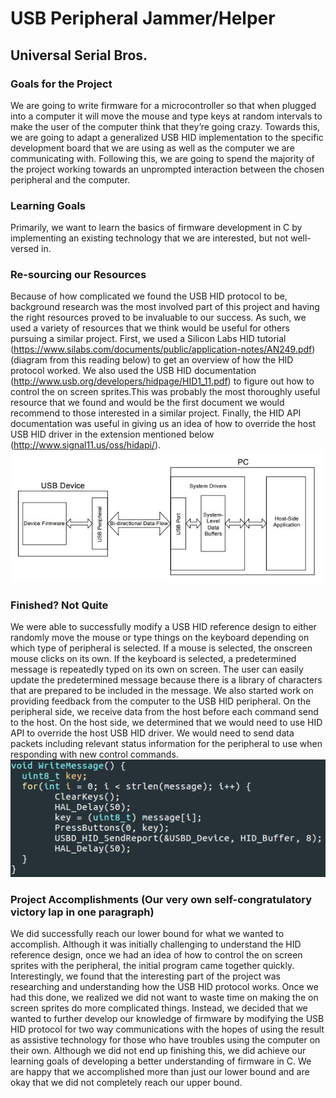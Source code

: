 # USB Peripheral Jammer/Helper
## Universal Serial Bros.
### Goals for the Project
We are going to write firmware for a microcontroller so that when plugged into a computer it will move the mouse and type keys at random intervals to make the user of the computer think that they’re going crazy. Towards this, we are going to adapt a generalized USB HID implementation to the specific development board that we are using as well as the computer we are communicating with. Following this, we are going to spend the majority of the project working towards an unprompted interaction between the chosen peripheral and the computer.
### Learning Goals
Primarily, we want to learn the basics of firmware development in C by implementing an existing technology that we are interested, but not well-versed in.
### Re-sourcing our Resources
Because of how complicated we found the USB HID protocol to be, background research was the most involved part of this project and having the right resources proved to be invaluable to our success. As such, we used a variety of resources that we think would be useful for others pursuing a similar project. First, we used a Silicon Labs HID tutorial (https://www.silabs.com/documents/public/application-notes/AN249.pdf) (diagram from this reading below) to get an overview of how the HID protocol worked. We also used the USB HID documentation (http://www.usb.org/developers/hidpage/HID1_11.pdf) to figure out how to control the on screen sprites.This was probably the most thoroughly useful resource that we found and would be the first document we would recommend to those interested in a similar project. Finally, the HID API documentation was useful in giving us an idea of how to override the host USB HID driver in the extension mentioned below (http://www.signal11.us/oss/hidapi/).  
![A diagram of the HID implementation and data flow](HID_Diagram.JPG)
### Finished? Not Quite
We were able to successfully modify a USB HID reference design to either randomly move the mouse or type things on the keyboard depending on which type of peripheral is selected. If a mouse is selected, the onscreen mouse clicks on its own. If the keyboard is selected, a predetermined message is repeatedly typed on its own on screen. The user can easily update the predetermined message because there is a library of characters that are prepared to be included in the message. We also started work on providing feedback from the computer to the USB HID peripheral. On the peripheral side, we receive data from the host before each command send to the host. On the host side, we determined that we would need to use HID API to override the host USB HID driver. We would need to send data packets including relevant status information for the peripheral to use when responding with new control commands.
[<img src=WriteMessage.png>](https://www.youtube.com/watch?v=yx8DOXDXk28&feature=youtu.be)
### Project Accomplishments (Our very own self-congratulatory victory lap in one paragraph)
We did successfully reach our lower bound for what we wanted to accomplish. Although it was initially challenging to understand the HID reference design, once we had an idea of how to control the on screen sprites with the peripheral, the initial program came together quickly. Interestingly, we found that the interesting part of the project was researching and understanding how the USB HID protocol works. Once we had this done, we realized we did not want to waste time on making the on screen sprites do more complicated things. Instead, we decided that we wanted to further develop our knowledge of firmware by modifying the USB HID protocol for two way communications with the hopes of using the result as assistive technology for those who have troubles using the computer on their own. Although we did not end up finishing this, we did achieve our learning goals of developing a better understanding of firmware in C. We are happy that we accomplished more than just our lower bound and are okay that we did not completely reach our upper bound.
